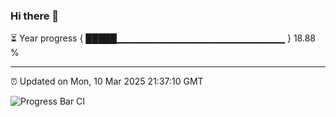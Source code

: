 ### Hi there 👋

⏳ Year progress { █████▁▁▁▁▁▁▁▁▁▁▁▁▁▁▁▁▁▁▁▁▁▁▁▁▁ } 18.88 %

---

⏰ Updated on Mon, 10 Mar 2025 21:37:10 GMT

![Progress Bar CI](https://github.com/IshwaranRudhara/GIT-ACTION/workflows/Progress%20Bar%20CI/badge.svg)
